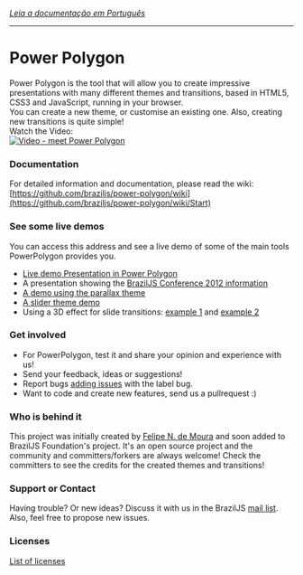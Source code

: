 *[Leia a documentação em Português](https://github.com/braziljs/power-polygon/blob/master/README-pt.md)*

---
# Power Polygon
Power Polygon is the tool that will allow you to create impressive presentations with many different themes and transitions, based in HTML5, CSS3 and JavaScript, running in your browser.<br/>
You can create a new theme, or customise an existing one. Also, creating new transitions is quite simple!<br/>
Watch the Video:<br/>
<a href="http://www.youtube.com/watch?v=oZIvKOCDvus" target="_blank">
![Video - meet Power Polygon](http://i4.ytimg.com/vi/oZIvKOCDvus/mqdefault.jpg)
</a>


### Documentation
For detailed information and documentation, please read the wiki:
[https://github.com/braziljs/power-polygon/wiki](https://github.com/braziljs/power-polygon/wiki/Start)

### See some live demos
You can access this address and see a live demo of some of the main tools PowerPolygon provides you.
* [Live demo Presentation in Power Polygon](http://felipenmoura.org/talks/meet-ppw/)
* A presentation showing the [BrazilJS Conference 2012 information](http://felipenmoura.org/talks/braziljs-2012/?lang=en)
* [A demo using the parallax theme](http://felipenmoura.org/talks/demo-parallax/?lang=en)
* [A slider theme demo](http://felipenmoura.org/talks/yesterday-news/?lang=en)
* Using a 3D effect for slide transitions: [example 1](http://felipenmoura.org/talks/yesterday-news/?lang=en&transition=trans-3d-3#thanks) and [example 2](http://felipenmoura.org/talks/yesterday-news/?lang=en&transition=trans-3d-4#thanks)



### Get involved
* For PowerPolygon, test it and share your opinion and experience with us!
* Send your feedback, ideas or suggestions!
* Report bugs [adding issues](https://github.com/braziljs/power-polygon/issues?milestone=2&state=open) with the label bug.
* Want to code and create new features, send us a pullrequest :)

### Who is behind it
This project was initially created by [Felipe N. de Moura](http://felipenmoura.org) and soon added to BrazilJS Foundation's project. It's an open source project and the community and committers/forkers are always welcome!
Check the committers to see the credits for the created themes and transitions!

### Support or Contact
Having trouble? Or new ideas? Discuss it with us in the BrazilJS [mail list](https://groups.google.com/forum/?fromgroups#!forum/braziljs-foundation). Also, feel free to propose new issues.

### Licenses
[List of licenses](https://github.com/braziljs/power-polygon/tree/master/ppw/_licenses)
